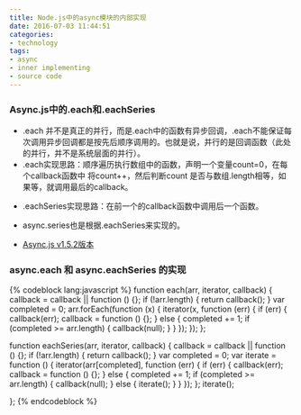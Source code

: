 ```yaml
---
title: Node.js中的async模块的内部实现
date: 2016-07-03 11:44:51
categories:
- technology
tags:
- async
- inner implementing
- source code
---
```


### Async.js中的.each和.eachSeries
- .each 并不是真正的并行，而是.each中的函数有异步回调，.each不能保证每次调用异步回调都是按先后顺序调用的。也就是说，并行的是回调函数（此处的并行，并不是系统层面的并行）。
- .each实现思路：顺序遍历执行数组中的函数，声明一个变量count=0，在每个callback函数中 将count++，然后判断count 是否与数组.length相等，如果等，就调用最后的callback。

<!-- more -->

- .eachSeries实现思路：在前一个的callback函数中调用后一个函数。
- async.series也是根据.eachSeries来实现的。

- [Async.js v1.5.2版本](https://github.com/caolan/async/blob/v1.5.2/lib/async.js)

### async.each 和 async.eachSeries 的实现

{% codeblock lang:javascript %}
function each(arr, iterator, callback) {
    callback = callback || function () {};
    if (!arr.length) {
        return callback();
    }
    var completed = 0;
    arr.forEach(function (x) {
        iterator(x, function (err) {
            if (err) {
                callback(err);
                callback = function () {};
            }
            else {
                completed += 1;
                if (completed >= arr.length) {
                    callback(null);
                }
            }
        });
    });
};

function eachSeries(arr, iterator, callback) {
    callback = callback || function () {};
    if (!arr.length) {
        return callback();
    }
    var completed = 0;
    var iterate = function () {
        iterator(arr[completed], function (err) {
            if (err) {
                callback(err);
                callback = function () {};
            }
            else {
                completed += 1;
                if (completed >= arr.length) {
                    callback(null);
                }
                else {
                    iterate();
                }
            }
        });
    };
    iterate();

};
{% endcodeblock %}